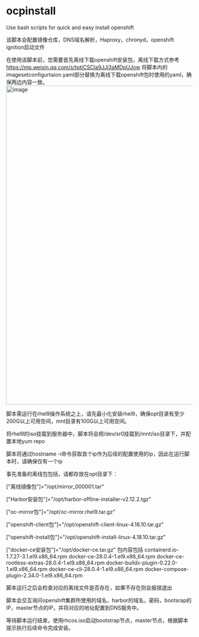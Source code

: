 # ocpinstall
Use bash scripts for quick and easy install openshift

该脚本会配置镜像仓库，DNS域名解析，Haproxy，chronyd，openshift ignition启动文件

在使用该脚本前，您需要首先离线下载openshift安装包，离线下载方式参考
https://mp.weixin.qq.com/s/tptiCSCIa9JJj3aMDpUJow
将脚本内的imagesetconfigurtaion.yaml部分替换为离线下载openshift包时使用的yaml，确保两边内容一致。
<img width="858" alt="image" src="https://github.com/user-attachments/assets/9f2faaa9-bb0c-42b2-8856-1a93c036b871" />

脚本需运行在rhel9操作系统之上，请先最小化安装rhel9，确保opt目录有至少200G以上可用空间，mnt目录有100G以上可用空间。

将rhel9的iso挂载到服务器中，脚本将会把/dev/sr0挂载到/mnt/iso目录下，并配置本地yum repo

脚本将通过hostname -i命令获取首个ip作为后续的配置使用的ip，因此在运行脚本时，请确保仅有一个ip

事先准备的离线包包括，请都存放在opt目录下：
  
  ["离线镜像包"]="/opt/mirror_000001.tar"
  
  ["Harbor安装包"]="/opt/harbor-offline-installer-v2.12.2.tgz"
  
  ["oc-mirror包"]="/opt/oc-mirror.rhel9.tar.gz"
  
  ["openshift-client包"]="/opt/openshift-client-linux-4.18.10.tar.gz"
  
  ["openshift-install包"]="/opt/openshift-install-linux-4.18.10.tar.gz"
  
  ["docker-ce安装包"]="/opt/docker-ce.tar.gz"  包内容包括 containerd.io-1.7.27-3.1.el9.x86_64.rpm docker-ce-28.0.4-1.el9.x86_64.rpm docker-ce-rootless-extras-28.0.4-1.el9.x86_64.rpm docker-buildx-plugin-0.22.0-1.el9.x86_64.rpm docker-ce-cli-28.0.4-1.el9.x86_64.rpm docker-compose-plugin-2.34.0-1.el9.x86_64.rpm

脚本运行之后会检查对应的离线文件是否存在，如果不存在则会报错退出

脚本会交互询问openshift集群所使用的域名，harbor的域名，密码，bootsrap的IP，master节点的IP，并将对应的地址配置到DNS服务中。

等待脚本运行结束，使用rhcos.iso启动bootstrap节点，master节点，根据脚本提示执行后续命令完成安装。
